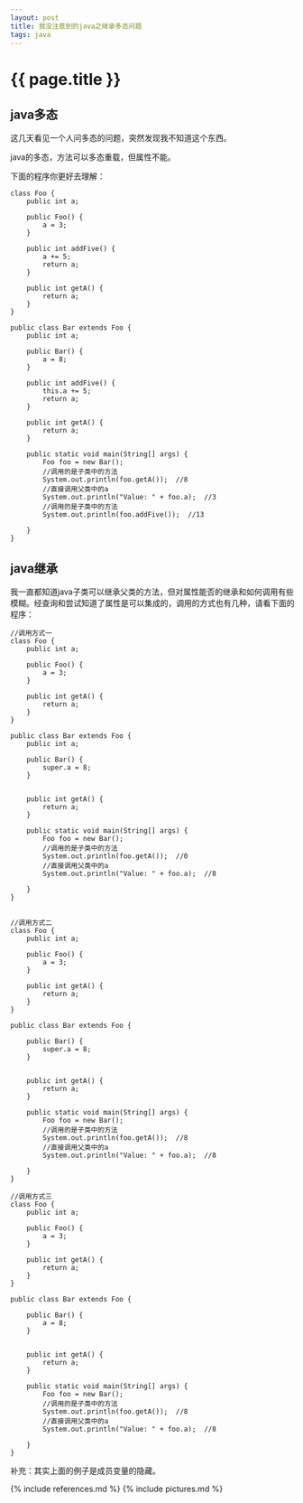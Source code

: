 ```yaml
---
layout: post
title: 我没注意到的java之继承多态问题
tags: java
---
```


{{ page.title }}
================

java多态
--------

这几天看见一个人问多态的问题，突然发现我不知道这个东西。

java的多态，方法可以多态重载，但属性不能。

下面的程序你更好去理解：

	class Foo {  
	    public int a;  
	  
	    public Foo() {  
	        a = 3;  
	    }  
	  
	    public int addFive() {  
	        a += 5;  
	        return a;  
	    }  
	  
	    public int getA() {  
	        return a;  
	    }  
	}  
	  
	public class Bar extends Foo {  
	    public int a;  
	  
	    public Bar() {  
	        a = 8;  
	    }  
	  
	    public int addFive() {  
	        this.a += 5;  
	        return a;  
	    }  
	  
	    public int getA() {  
	        return a;  
	    }  
	  
	    public static void main(String[] args) {  
	        Foo foo = new Bar();  
	        //调用的是子类中的方法  
	        System.out.println(foo.getA());  //8
	        //直接调用父类中的a  
	        System.out.println("Value: " + foo.a);  //3
	        //调用的是子类中的方法  
	        System.out.println(foo.addFive());  //13
	          
	    }  
	}


java继承
--------

我一直都知道java子类可以继承父类的方法，但对属性能否的继承和如何调用有些模糊。经查询和尝试知道了属性是可以集成的，调用的方式也有几种，请看下面的程序：
	
	//调用方式一
	class Foo {  
	    public int a;  
	  
	    public Foo() {  
	        a = 3;  
	    }    
	  
	    public int getA() {  
	        return a;  
	    }  
	}  
	  
	public class Bar extends Foo {  
	    public int a;  
	  
	    public Bar() {  
	        super.a = 8;  
	    }  
	  
	  
	    public int getA() {  
	        return a;  
	    }  
	  
	    public static void main(String[] args) {  
	        Foo foo = new Bar();  
	        //调用的是子类中的方法  
	        System.out.println(foo.getA());  //0
	        //直接调用父类中的a  
	        System.out.println("Value: " + foo.a);  //8
	          
	    }  
	}


	//调用方式二
	class Foo {  
	    public int a;  
	  
	    public Foo() {  
	        a = 3;  
	    }    
	  
	    public int getA() {  
	        return a;  
	    }  
	}  
	  
	public class Bar extends Foo {  
	  
	    public Bar() {  
	        super.a = 8;  
	    }  
	  
	  
	    public int getA() {  
	        return a;  
	    }  
	  
	    public static void main(String[] args) {  
	        Foo foo = new Bar();  
	        //调用的是子类中的方法  
	        System.out.println(foo.getA());  //8
	        //直接调用父类中的a  
	        System.out.println("Value: " + foo.a);  //8
	          
	    }  
	}

	//调用方式三
	class Foo {  
	    public int a;  
	  
	    public Foo() {  
	        a = 3;  
	    }    
	  
	    public int getA() {  
	        return a;  
	    }  
	}  
	  
	public class Bar extends Foo {  
	  
	    public Bar() {  
	        a = 8;  
	    }  
	  
	  
	    public int getA() {  
	        return a;  
	    }  
	  
	    public static void main(String[] args) {  
	        Foo foo = new Bar();  
	        //调用的是子类中的方法  
	        System.out.println(foo.getA());  //8
	        //直接调用父类中的a  
	        System.out.println("Value: " + foo.a);  //8
	          
	    }  
	}

补充：其实上面的例子是成员变量的隐藏。


{% include references.md %}
{% include pictures.md %}
